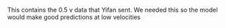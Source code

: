 This contains the 0.5 v data that Yifan sent. We needed this so the model would make good predictions at low velocities